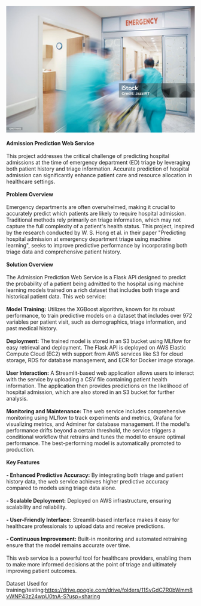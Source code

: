 ![Admission decisions are crucial in emergency rooms](https://github.com/krmdel/mlops_zoomcamp24_admission_prediction_project/blob/main/Images/emergency.jpg?raw=true)<br/>
<br/>
**Admission Prediction Web Service**<br/>
<br/>
This project addresses the critical challenge of predicting hospital admissions at the time of emergency department (ED) triage by leveraging both patient history and triage information. Accurate prediction of hospital admission can significantly enhance patient care and resource allocation in healthcare settings.<br/>
<br/>
**Problem Overview**<br/>
<br/>
Emergency departments are often overwhelmed, making it crucial to accurately predict which patients are likely to require hospital admission. Traditional methods rely primarily on triage information, which may not capture the full complexity of a patient's health status. This project, inspired by the research conducted by W. S. Hong et al. in their paper "Predicting hospital admission at emergency department triage using machine learning", seeks to improve predictive performance by incorporating both triage data and comprehensive patient history.<br/>
<br/>
**Solution Overview**<br/>
<br/>
The Admission Prediction Web Service is a Flask API designed to predict the probability of a patient being admitted to the hospital using machine learning models trained on a rich dataset that includes both triage and historical patient data. This web service:<br/>
<br/>
**Model Training:** Utilizes the XGBoost algorithm, known for its robust performance, to train predictive models on a dataset that includes over 972 variables per patient visit, such as demographics, triage information, and past medical history.<br/>
<br/>
**Deployment:** The trained model is stored in an S3 bucket using MLflow for easy retrieval and deployment. The Flask API is deployed on AWS Elastic Compute Cloud (EC2) with support from AWS services like S3 for cloud storage, RDS for database management, and ECR for Docker image storage.<br/>
<br/>
**User Interaction:** A Streamlit-based web application allows users to interact with the service by uploading a CSV file containing patient health information. The application then provides predictions on the likelihood of hospital admission, which are also stored in an S3 bucket for further analysis.<br/>
<br/>
**Monitoring and Maintenance:** The web service includes comprehensive monitoring using MLflow to track experiments and metrics, Grafana for visualizing metrics, and Adminer for database management. If the model's performance drifts beyond a certain threshold, the service triggers a conditional workflow that retrains and tunes the model to ensure optimal performance. The best-performing model is automatically promoted to production.<br/>
<br/>
**Key Features**<br/>
<br/>
**- Enhanced Predictive Accuracy:** By integrating both triage and patient history data, the web service achieves higher predictive accuracy compared to models using triage data alone.<br/>
<br/>
**- Scalable Deployment:** Deployed on AWS infrastructure, ensuring scalability and reliability.<br/>
<br/>
**- User-Friendly Interface:** Streamlit-based interface makes it easy for healthcare professionals to upload data and receive predictions.<br/>
<br/>
**- Continuous Improvement:** Built-in monitoring and automated retraining ensure that the model remains accurate over time.<br/>
<br/>
This web service is a powerful tool for healthcare providers, enabling them to make more informed decisions at the point of triage and ultimately improving patient outcomes.<br/>
<br/>
Dataset Used for training/testing:https://drive.google.com/drive/folders/11SvGdC7R0bWmm8vWNP43z24wpU0tnA-S?usp=sharing<br/>
<br/>

